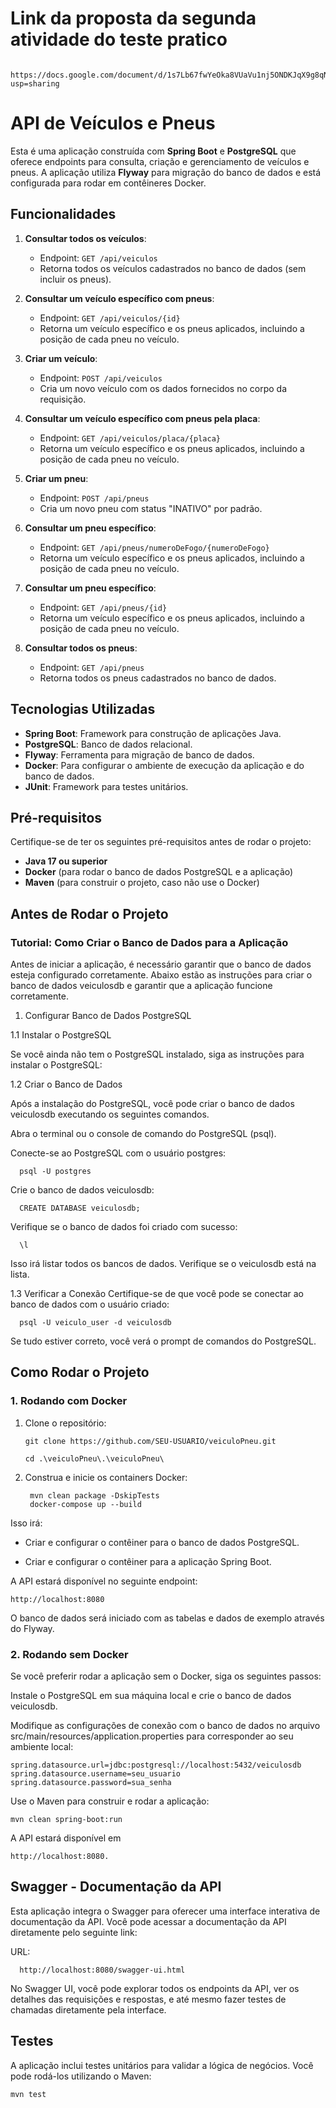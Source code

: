 # Link da proposta da segunda atividade do teste pratico

      https://docs.google.com/document/d/1s7Lb67fwYeOka8VUaVu1nj5ONDKJqX9g8qNFkOCAkws/edit?usp=sharing

# API de Veículos e Pneus

Esta é uma aplicação construída com **Spring Boot** e **PostgreSQL** que oferece endpoints para consulta, criação e gerenciamento de veículos e pneus. A aplicação utiliza **Flyway** para migração do banco de dados e está configurada para rodar em contêineres Docker.

## Funcionalidades

1. **Consultar todos os veículos**:
   - Endpoint: `GET /api/veiculos`
   - Retorna todos os veículos cadastrados no banco de dados (sem incluir os pneus).

2. **Consultar um veículo específico com pneus**:
   - Endpoint: `GET /api/veiculos/{id}`
   - Retorna um veículo específico e os pneus aplicados, incluindo a posição de cada pneu no veículo.

3. **Criar um veículo**:
   - Endpoint: `POST /api/veiculos`
   - Cria um novo veículo com os dados fornecidos no corpo da requisição.
  
4. **Consultar um veículo específico com pneus pela placa**:
   - Endpoint: `GET /api/veiculos/placa/{placa}`
   - Retorna um veículo específico e os pneus aplicados, incluindo a posição de cada pneu no veículo.

5. **Criar um pneu**:
   - Endpoint: `POST /api/pneus`
   - Cria um novo pneu com status "INATIVO" por padrão.
  
6. **Consultar um pneu específico**:
   - Endpoint: `GET /api/pneus/numeroDeFogo/{numeroDeFogo}`
   - Retorna um veículo específico e os pneus aplicados, incluindo a posição de cada pneu no veículo. 

7. **Consultar um pneu específico**:
   - Endpoint: `GET /api/pneus/{id}`
   - Retorna um veículo específico e os pneus aplicados, incluindo a posição de cada pneu no veículo.
  
8. **Consultar todos os pneus**:
   - Endpoint: `GET /api/pneus`
   - Retorna todos os pneus cadastrados no banco de dados.

## Tecnologias Utilizadas

- **Spring Boot**: Framework para construção de aplicações Java.
- **PostgreSQL**: Banco de dados relacional.
- **Flyway**: Ferramenta para migração de banco de dados.
- **Docker**: Para configurar o ambiente de execução da aplicação e do banco de dados.
- **JUnit**: Framework para testes unitários.

## Pré-requisitos

Certifique-se de ter os seguintes pré-requisitos antes de rodar o projeto:

- **Java 17 ou superior**
- **Docker** (para rodar o banco de dados PostgreSQL e a aplicação)
- **Maven** (para construir o projeto, caso não use o Docker)


## Antes de Rodar o Projeto 

### Tutorial: Como Criar o Banco de Dados para a Aplicação

Antes de iniciar a aplicação, é necessário garantir que o banco de dados esteja configurado corretamente. Abaixo estão as instruções para criar o banco de dados veiculosdb e garantir que a aplicação funcione corretamente.

1. Configurar Banco de Dados PostgreSQL

1.1 Instalar o PostgreSQL

Se você ainda não tem o PostgreSQL instalado, siga as instruções para instalar o PostgreSQL:

1.2 Criar o Banco de Dados

Após a instalação do PostgreSQL, você pode criar o banco de dados veiculosdb executando os seguintes comandos.

Abra o terminal ou o console de comando do PostgreSQL (psql).

Conecte-se ao PostgreSQL com o usuário postgres:


      psql -U postgres

Crie o banco de dados veiculosdb:

      CREATE DATABASE veiculosdb;

Verifique se o banco de dados foi criado com sucesso:

      \l

Isso irá listar todos os bancos de dados. Verifique se o veiculosdb está na lista.

1.3 Verificar a Conexão
Certifique-se de que você pode se conectar ao banco de dados com o usuário criado:

      psql -U veiculo_user -d veiculosdb

Se tudo estiver correto, você verá o prompt de comandos do PostgreSQL.

## Como Rodar o Projeto

### 1. Rodando com Docker

1. Clone o repositório:
   
       git clone https://github.com/SEU-USUARIO/veiculoPneu.git

       cd .\veiculoPneu\.\veiculoPneu\
   
2. Construa e inicie os containers Docker:
         
        mvn clean package -DskipTests
        docker-compose up --build

Isso irá:

- Criar e configurar o contêiner para o banco de dados PostgreSQL.

- Criar e configurar o contêiner para a aplicação Spring Boot.

A API estará disponível no seguinte endpoint:
  
    http://localhost:8080

O banco de dados será iniciado com as tabelas e dados de exemplo através do Flyway.

### 2. Rodando sem Docker
   
Se você preferir rodar a aplicação sem o Docker, siga os seguintes passos:

Instale o PostgreSQL em sua máquina local e crie o banco de dados veiculosdb.

Modifique as configurações de conexão com o banco de dados no arquivo src/main/resources/application.properties para corresponder ao seu ambiente local:


    spring.datasource.url=jdbc:postgresql://localhost:5432/veiculosdb
    spring.datasource.username=seu_usuario
    spring.datasource.password=sua_senha
    
Use o Maven para construir e rodar a aplicação:

    mvn clean spring-boot:run

A API estará disponível em 
        
    http://localhost:8080.

## Swagger - Documentação da API

Esta aplicação integra o Swagger para oferecer uma interface interativa de documentação da API. Você pode acessar a documentação da API diretamente pelo seguinte link:

  URL:   
      
      http://localhost:8080/swagger-ui.html

No Swagger UI, você pode explorar todos os endpoints da API, ver os detalhes das requisições e respostas, e até mesmo fazer testes de chamadas diretamente pela interface.


## Testes

A aplicação inclui testes unitários para validar a lógica de negócios. Você pode rodá-los utilizando o Maven:

    mvn test

